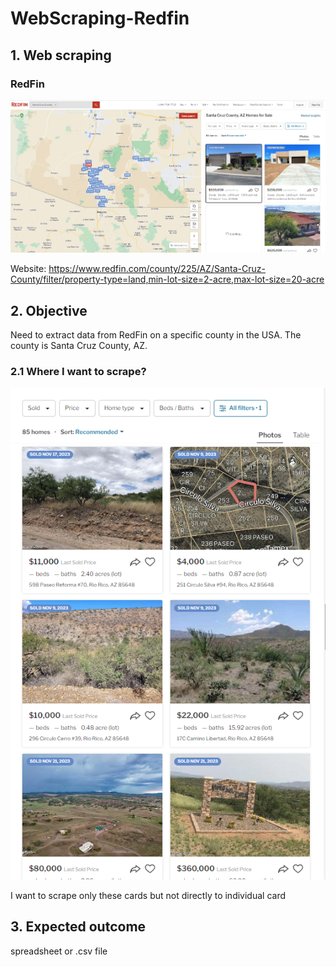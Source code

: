 ﻿# WebScraping-Redfin
## 1. Web scraping
### RedFin

![webpage.png](https://github.com/Pisit-Janthawee/WebScraping-Redfin/blob/main/Images/webpage.png)

Website: https://www.redfin.com/county/225/AZ/Santa-Cruz-County/filter/property-type=land,min-lot-size=2-acre,max-lot-size=20-acre

## 2. Objective
Need to extract data from RedFin on a specific county in the USA. The county is Santa Cruz County, AZ.

### 2.1 Where I want to scrape?
![homecards.png](https://github.com/Pisit-Janthawee/WebScraping-Redfin/blob/main/Images/homecards.png)


I want to scrape only these cards but not directly to individual card

## 3. Expected outcome
spreadsheet or .csv file
